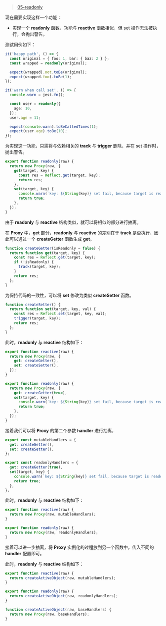 > [05-readonly](https://github.com/Atlanstis/mini-vue/tree/05-readonly)

现在需要实现这样一个功能：

- 实现一个 **readonly** 函数，功能与 **reactive** 函数相似，但 set 操作无法被执行，会抛出警告。

测试用例如下：

```typescript
it('happy path', () => {
  const original = { foo: 1, bar: { baz: 2 } };
  const wrapped = readonly(original);

  expect(wrapped).not.toBe(original);
  expect(wrapped.foo).toBe(1);
});

it('warn when call set', () => {
  console.warn = jest.fn();

  const user = readonly({
    age: 10,
  });
  user.age = 11;

  expect(console.warn).toBeCalledTimes(1);
  expect(user.age).toBe(10);
});
```

为实现这一功能，只需将与依赖相关的 **track** 与 **trigger** 删除，并在 set 操作时，抛出警告。

```typescript
export function readonly(raw) {
  return new Proxy(raw, {
    get(target, key) {
      const res = Reflect.get(target, key);
      return res;
    },
    set(target, key) {
      console.warn(`key: ${String(key)} set fail, because target is readonly.`, target);
      return true;
    },
  });
}
```

由于 **readonly** 与 **reactive** 结构类似，就可以将相似的部分进行抽离。

在 **Proxy** 中，**get** 部分，**readonly** 与 **reactive** 的差别在于 **track** 是否执行，因此可以通过一个 **createGetter** 函数生成 **get**。

```typescript
function createGetter(isReadonly = false) {
  return function get(target, key) {
    const res = Reflect.get(target, key);
    if (!isReadonly) {
      track(target, key);
    }
    return res;
  };
}
```

为保持代码的一致性，可以将 **set** 修改为类似 **createSetter** 函数。

```typescript
function createSetter() {
  return function set(target, key, val) {
    const res = Reflect.set(target, key, val);
    trigger(target, key);
    return res;
  };
}
```

此时，**readonly** 与 **reactive** 结构如下：

```typescript
export function reactive(raw) {
  return new Proxy(raw, {
    get: createGetter(),
    set: createSetter(),
  });
}

export function readonly(raw) {
  return new Proxy(raw, {
    get: createGetter(true),
    set(target, key) {
      console.warn(`key: ${String(key)} set fail, because target is readonly.`, target);
      return true;
    },
  });
}
```

接着我们可以将 **Proxy** 的第二个参数 **handler** 进行抽离，

```typescript
export const mutableHandlers = {
  get: createGetter(),
  set: createSetter(),
};

export const readonlyHandlers = {
  get: createGetter(true),
  set(target, key) {
    console.warn(`key: ${String(key)} set fail, because target is readonly.`, target);
    return true;
  },
};
```

此时，**readonly** 与 **reactive** 结构如下：

```typescript
export function reactive(raw) {
  return new Proxy(raw, mutableHandlers);
}

export function readonly(raw) {
  return new Proxy(raw, readonlyHandlers);
}
```

接着可以进一步抽离，将 **Proxy** 实例化的过程放到另一个函数中，传入不同的 **handler** 配置即可。

此时，**readonly** 与 **reactive** 结构如下：

```typescript
export function reactive(raw) {
  return createActiveObject(raw, mutableHandlers);
}

export function readonly(raw) {
  return createActiveObject(raw, readonlyHandlers);
}

function createActiveObject(raw, baseHandlers) {
  return new Proxy(raw, baseHandlers);
}
```
